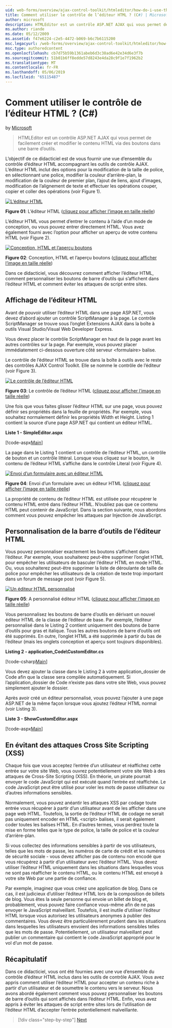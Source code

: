 ```yaml
---
uid: web-forms/overview/ajax-control-toolkit/htmleditor/how-do-i-use-the-html-editor-control-cs
title: Comment utiliser le contrôle de l’éditeur HTML ? (C#) | Microsoft Docs
author: microsoft
description: HTMLEditor est un contrôle ASP.NET AJAX qui vous permet de facilement créer et modifier le contenu HTML via des boutons dans une barre d’outils.
ms.author: riande
ms.date: 05/12/2009
ms.assetid: f47e6224-c2e5-4472-b069-b6c7b6115200
msc.legacyurl: /web-forms/overview/ajax-control-toolkit/htmleditor/how-do-i-use-the-html-editor-control-cs
msc.type: authoredcontent
ms.openlocfilehash: cb7d75b59b1361abeb6d3c38ad6e42e34d6e3f7b
ms.sourcegitcommit: 51b01b6ff8edde57d8243e4da28c9f1e7f1962b2
ms.translationtype: MT
ms.contentlocale: fr-FR
ms.lasthandoff: 05/06/2019
ms.locfileid: "65115487"
---
```

# <a name="how-do-i-use-the-html-editor-control-c"></a>Comment utiliser le contrôle de l’éditeur HTML ? (C#)

by [Microsoft](https://github.com/microsoft)

> HTMLEditor est un contrôle ASP.NET AJAX qui vous permet de facilement créer et modifier le contenu HTML via des boutons dans une barre d’outils.

L’objectif de ce didacticiel est de vous fournir une vue d’ensemble du contrôle d’éditeur HTML accompagnant les outils de contrôle AJAX. L’éditeur HTML inclut des options pour la modification de la taille de police, en sélectionnant une police, modifier la couleur d’arrière-plan, la modification de la couleur de premier plan, l’ajout de liens, ajout d’images, modification de l’alignement de texte et effectuer les opérations couper, copier et coller des opérations (voir Figure 1).

[![L’éditeur HTML](how-do-i-use-the-html-editor-control-cs/_static/image1.jpg)](how-do-i-use-the-html-editor-control-cs/_static/image1.png)

**Figure 01**: L’éditeur HTML ([cliquez pour afficher l’image en taille réelle](how-do-i-use-the-html-editor-control-cs/_static/image2.png))

L’éditeur HTML vous permet d’entrer le contenu à l’aide d’un mode de conception, ou vous pouvez entrer directement HTML. Vous avez également fourni avec l’option pour afficher un aperçu de votre contenu HTML (voir Figure 2).

[![Conception, HTML et l’aperçu boutons](how-do-i-use-the-html-editor-control-cs/_static/image2.jpg)](how-do-i-use-the-html-editor-control-cs/_static/image3.png)

**Figure 02**: Conception, HTML et l’aperçu boutons ([cliquez pour afficher l’image en taille réelle](how-do-i-use-the-html-editor-control-cs/_static/image4.png))

Dans ce didacticiel, vous découvrez comment afficher l’éditeur HTML, comment personnaliser les boutons de barre d’outils qui s’affichent dans l’éditeur HTML et comment éviter les attaques de script entre sites.

## <a name="displaying-the-html-editor"></a>Affichage de l’éditeur HTML

Avant de pouvoir utiliser l’éditeur HTML dans une page ASP.NET, vous devez d’abord ajouter un contrôle ScriptManager à la page. Le contrôle ScriptManager se trouve sous l’onglet Extensions AJAX dans la boîte à outils Visual Studio/Visual Web Developer Express.

Vous devez placer le contrôle ScriptManager en haut de la page avant les autres contrôles sur la page. Par exemple, vous pouvez placer immédiatement ci-dessous ouverture côté serveur &lt;formulaire&gt; balise.

Le contrôle de l’éditeur HTML se trouve dans la boîte à outils avec le reste des contrôles AJAX Control Toolkit. Elle se nomme le contrôle de l’éditeur (voir Figure 3).

[![Le contrôle de l’éditeur HTML](how-do-i-use-the-html-editor-control-cs/_static/image3.jpg)](how-do-i-use-the-html-editor-control-cs/_static/image5.png)

**Figure 03**: Le contrôle de l’éditeur HTML ([cliquez pour afficher l’image en taille réelle](how-do-i-use-the-html-editor-control-cs/_static/image6.png))

Une fois que vous faites glisser l’éditeur HTML sur une page, vous pouvez définir ses propriétés dans la feuille de propriétés. Par exemple, vous souhaitez normalement définir les propriétés Width et Height. Listing 1 contient la source d’une page ASP.NET qui contient un éditeur HTML.

**Liste 1 - SimpleEditor.aspx**

[!code-aspx[Main](how-do-i-use-the-html-editor-control-cs/samples/sample1.aspx)]

La page dans le Listing 1 contient un contrôle de l’éditeur HTML, un contrôle de bouton et un contrôle littéral. Lorsque vous cliquez sur le bouton, le contenu de l’éditeur HTML s’affiche dans le contrôle Literal (voir Figure 4).

[![Envoi d’un formulaire avec un éditeur HTML](how-do-i-use-the-html-editor-control-cs/_static/image4.jpg)](how-do-i-use-the-html-editor-control-cs/_static/image7.png)

**Figure 04**: Envoi d’un formulaire avec un éditeur HTML ([cliquez pour afficher l’image en taille réelle](how-do-i-use-the-html-editor-control-cs/_static/image8.png))

La propriété de contenu de l’éditeur HTML est utilisée pour récupérer le contenu HTML entré dans l’éditeur HTML. N’oubliez pas que ce contenu HTML peut contenir de JavaScript. Dans la section suivante, nous abordons comment vous pouvez empêcher les attaques par Injection de JavaScript.

## <a name="customizing-the-html-editor-toolbar"></a>Personnalisation de la barre d’outils de l’éditeur HTML

Vous pouvez personnaliser exactement les boutons s’affichent dans l’éditeur. Par exemple, vous souhaiterez peut-être supprimer l’onglet HTML pour empêcher les utilisateurs de basculer l’éditeur HTML en mode HTML. Ou, vous souhaiterez peut-être supprimer la liste de déroulante de taille de police pour empêcher les utilisateurs de la création de texte trop important dans un forum de message post (voir Figure 5).

[![Un éditeur HTML personnalisé](how-do-i-use-the-html-editor-control-cs/_static/image5.jpg)](how-do-i-use-the-html-editor-control-cs/_static/image9.png)

**Figure 05**: A personnalisé éditeur HTML ([cliquez pour afficher l’image en taille réelle](how-do-i-use-the-html-editor-control-cs/_static/image10.png))

Vous personnalisez les boutons de barre d’outils en dérivant un nouvel éditeur HTML de la classe de l’éditeur de base. Par exemple, l’éditeur personnalisé dans le Listing 2 contient uniquement des boutons de barre d’outils pour gras et italique. Tous les autres boutons de barre d’outils ont été supprimés. En outre, l’onglet HTML a été supprimée à partir du bas de l’éditeur (mais les onglets conception et aperçu sont toujours disponibles).

**Listing 2 - application\_Code\CustomEditor.cs**

[!code-csharp[Main](how-do-i-use-the-html-editor-control-cs/samples/sample2.cs)]

Vous devez ajouter la classe dans le Listing 2 à votre application\_dossier de Code afin que la classe sera compilée automatiquement. Si l’application\_dossier de Code n’existe pas dans votre site Web, vous pouvez simplement ajouter le dossier.

Après avoir créé un éditeur personnalisé, vous pouvez l’ajouter à une page ASP.NET de la même façon lorsque vous ajoutez l’éditeur HTML normal (voir Listing 3).

**Liste 3 - ShowCustomEditor.aspx**

[!code-aspx[Main](how-do-i-use-the-html-editor-control-cs/samples/sample3.aspx)]

## <a name="avoiding-cross-site-scripting-xss-attacks"></a>En évitant des attaques Cross Site Scripting (XSS)

Chaque fois que vous acceptez l’entrée d’un utilisateur et réaffichez cette entrée sur votre site Web, vous ouvrez potentiellement votre site Web à des attaques de Cross-Site Scripting (XSS). En théorie, un pirate pourrait envoyer le code JavaScript qui est exécuté quand l’entrée est réaffichée. Le code JavaScript peut être utilisé pour voler les mots de passe utilisateur ou d’autres informations sensibles.

Normalement, vous pouvez anéantir les attaques XSS par codage toute entrée vous récupérer à partir d’un utilisateur avant de les afficher dans une page web HTML. Toutefois, la sortie de l’éditeur HTML de codage ne serait pas uniquement encoder en HTML &lt;script&gt; balises, il serait également coder toutes les balises HTML. En d’autres termes, vous perdrez toute la mise en forme telles que le type de police, la taille de police et la couleur d’arrière-plan.

Si vous collectez des informations sensibles à partir de vos utilisateurs, telles que les mots de passe, les numéros de carte de crédit et les numéros de sécurité sociale - vous devez afficher pas de contenu non encodé que vous récupérez à partir d’un utilisateur avec l’éditeur HTML. Vous devez utiliser l’éditeur HTML uniquement dans les situations dans lesquelles vous ne sont pas réafficher le contenu HTML, ou le contenu HTML est envoyé à votre site Web par une partie de confiance.

Par exemple, imaginez que vous créez une application de blog. Dans ce cas, il est judicieux d’utiliser l’éditeur HTML lors de la composition de billets de blog. Vous êtes la seule personne qui envoie un billet de blog et, probablement, vous pouvez faire confiance vous-même afin de ne pas envoyer le JavaScript malveillant. Toutefois, il est inutile d’utiliser l’éditeur HTML lorsque vous autorisez les utilisateurs anonymes à publier des commentaires. Vous devez être particulièrement prudent dans les situations dans lesquelles les utilisateurs envoient des informations sensibles telles que les mots de passe. Potentiellement, un utilisateur malveillant peut publier un commentaire qui contient le code JavaScript approprié pour le vol d’un mot de passe.

## <a name="summary"></a>Récapitulatif

Dans ce didacticiel, vous ont été fournies avec une vue d’ensemble du contrôle d’éditeur HTML inclus dans les outils de contrôle AJAX. Vous avez appris comment utiliser l’éditeur HTML pour accepter un contenu riche à partir d’un utilisateur et de soumettre le contenu vers le serveur. Nous avons abordé également comment vous pouvez personnaliser les boutons de barre d’outils qui sont affichés dans l’éditeur HTML. Enfin, vous avez appris à éviter les attaques de script entre sites lors de l’utilisation de l’éditeur HTML d’accepter l’entrée potentiellement malveillante.

> [!div class="step-by-step"]
> [Next](how-do-i-use-the-html-editor-control-vb.md)
